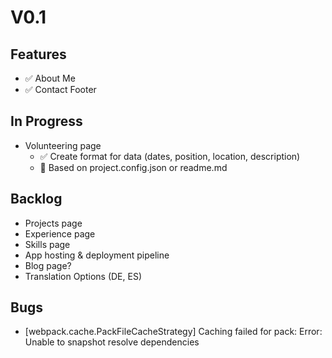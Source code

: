# V0.1

## Features

- ✅ About Me
- ✅ Contact Footer

## In Progress

- Volunteering page
    - ✅ Create format for data (dates, position, location, description)
    - 🚧 Based on project.config.json or readme.md
    
## Backlog

- Projects page
- Experience page
- Skills page
- App hosting & deployment pipeline
- Blog page?
- Translation Options (DE, ES)

## Bugs

- [webpack.cache.PackFileCacheStrategy] Caching failed for pack: Error: Unable to snapshot resolve dependencies